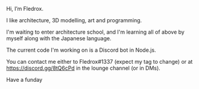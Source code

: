 Hi, I’m Fledrox.

I like architecture, 3D modelling, art and programming.

I'm waiting to enter architecture school, and I'm learning all of above by myself along with the Japanese language.

The current code I'm working on is a Discord bot in Node.js.

You can contact me either to Fledrox#1337 (expect my tag to change) or at https://discord.gg/8tQ6cPd in the lounge channel (or in DMs).


Have a funday
